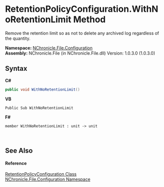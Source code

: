 # RetentionPolicyConfiguration.WithNoRetentionLimit Method 
 

Remove the retention limit so as not to delete any archived log regardless of the quantity.

**Namespace:**&nbsp;<a href="N_NChronicle_File_Configuration.md">NChronicle.File.Configuration</a><br />**Assembly:**&nbsp;NChronicle.File (in NChronicle.File.dll) Version: 1.0.3.0 (1.0.3.0)

## Syntax

**C#**<br />
``` C#
public void WithNoRetentionLimit()
```

**VB**<br />
``` VB
Public Sub WithNoRetentionLimit
```

**F#**<br />
``` F#
member WithNoRetentionLimit : unit -> unit 

```

<br />

## See Also


#### Reference
<a href="T_NChronicle_File_Configuration_RetentionPolicyConfiguration.md">RetentionPolicyConfiguration Class</a><br /><a href="N_NChronicle_File_Configuration.md">NChronicle.File.Configuration Namespace</a><br />
